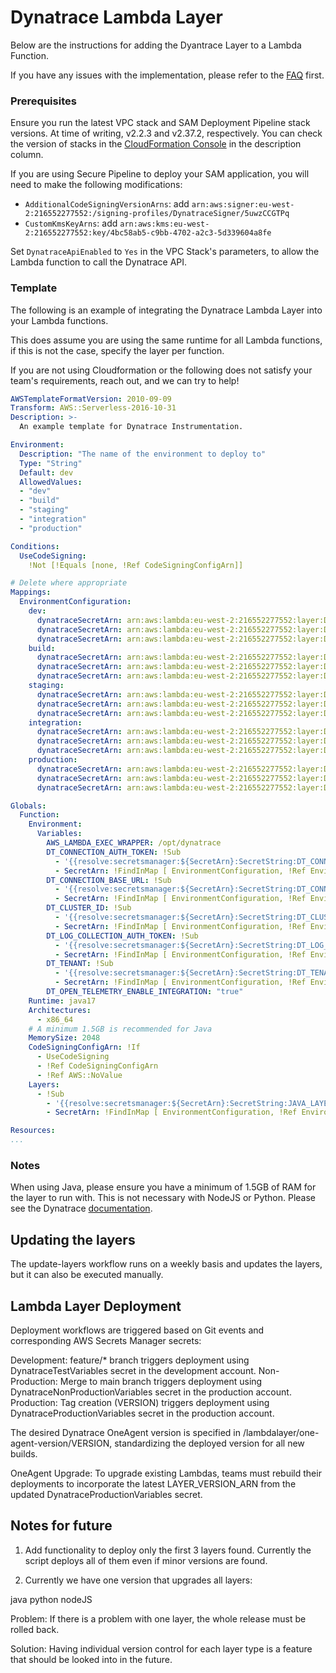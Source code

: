 # Dynatrace Lambda Layer

Below are the instructions for adding the Dyantrace Layer to a Lambda Function.

If you have any issues with the implementation, please refer to the [FAQ](../FAQ.md) first.

### Prerequisites

Ensure you run the latest VPC stack and SAM Deployment Pipeline stack versions. At time of writing, v2.2.3 and v2.37.2, respectively. You can check the version of stacks in the [CloudFormation Console](https://eu-west-2.console.aws.amazon.com/cloudformation/home?region=eu-west-2#/stacks) in the description column.

If you are using Secure Pipeline to deploy your SAM application, you will need to make the following modifications:

- `AdditionalCodeSigningVersionArns`: add `arn:aws:signer:eu-west-2:216552277552:/signing-profiles/DynatraceSigner/5uwzCCGTPq`
- `CustomKmsKeyArns`: add `arn:aws:kms:eu-west-2:216552277552:key/4bc58ab5-c9bb-4702-a2c3-5d339604a8fe`

Set `DynatraceApiEnabled` to `Yes` in the VPC Stack's parameters, to allow the Lambda function to call the Dynatrace API.

### Template

The following is an example of integrating the Dynatrace Lambda Layer into your Lambda functions.

This does assume you are using the same runtime for all Lambda functions, if this is not the case, specify the layer per function.

If you are not using Cloudformation or the following does not satisfy your team's requirements, reach out, and we can try to help!

```yaml
AWSTemplateFormatVersion: 2010-09-09
Transform: AWS::Serverless-2016-10-31
Description: >-
  An example template for Dynatrace Instrumentation.

Environment:
  Description: "The name of the environment to deploy to"
  Type: "String"
  Default: dev
  AllowedValues:
  - "dev"
  - "build"
  - "staging"
  - "integration"
  - "production"

Conditions:
  UseCodeSigning:
    !Not [!Equals [none, !Ref CodeSigningConfigArn]]

# Delete where appropriate
Mappings:
  EnvironmentConfiguration:
    dev:
      dynatraceSecretArn: arn:aws:lambda:eu-west-2:216552277552:layer:Dynatrace_OneAgent_1_311_2_20250307-045250_with_collector_nodejs:1
      dynatraceSecretArn: arn:aws:lambda:eu-west-2:216552277552:layer:Dynatrace_OneAgent_1_311_51_20250331-143707_with_collector_java:1
      dynatraceSecretArn: arn:aws:lambda:eu-west-2:216552277552:layer:Dynatrace_OneAgent_1_311_2_20250307-043439_with_collector_python:1
    build:
      dynatraceSecretArn: arn:aws:lambda:eu-west-2:216552277552:layer:Dynatrace_OneAgent_1_311_2_20250307-045250_with_collector_nodejs:1
      dynatraceSecretArn: arn:aws:lambda:eu-west-2:216552277552:layer:Dynatrace_OneAgent_1_311_51_20250331-143707_with_collector_java:1
      dynatraceSecretArn: arn:aws:lambda:eu-west-2:216552277552:layer:Dynatrace_OneAgent_1_311_2_20250307-043439_with_collector_python:1
    staging:
      dynatraceSecretArn: arn:aws:lambda:eu-west-2:216552277552:layer:Dynatrace_OneAgent_1_311_2_20250307-045250_with_collector_nodejs:1
      dynatraceSecretArn: arn:aws:lambda:eu-west-2:216552277552:layer:Dynatrace_OneAgent_1_311_51_20250331-143707_with_collector_java:1
      dynatraceSecretArn: arn:aws:lambda:eu-west-2:216552277552:layer:Dynatrace_OneAgent_1_311_2_20250307-043439_with_collector_python:1
    integration:
      dynatraceSecretArn: arn:aws:lambda:eu-west-2:216552277552:layer:Dynatrace_OneAgent_1_311_2_20250307-045250_with_collector_nodejs:1
      dynatraceSecretArn: arn:aws:lambda:eu-west-2:216552277552:layer:Dynatrace_OneAgent_1_311_51_20250331-143707_with_collector_java:1
      dynatraceSecretArn: arn:aws:lambda:eu-west-2:216552277552:layer:Dynatrace_OneAgent_1_311_2_20250307-043439_with_collector_python:1
    production:
      dynatraceSecretArn: arn:aws:lambda:eu-west-2:216552277552:layer:Dynatrace_OneAgent_1_311_2_20250307-045250_with_collector_nodejs:1
      dynatraceSecretArn: arn:aws:lambda:eu-west-2:216552277552:layer:Dynatrace_OneAgent_1_311_51_20250331-143707_with_collector_java:1
      dynatraceSecretArn: arn:aws:lambda:eu-west-2:216552277552:layer:Dynatrace_OneAgent_1_311_2_20250307-043439_with_collector_python:1

Globals:
  Function:
    Environment:
      Variables:
        AWS_LAMBDA_EXEC_WRAPPER: /opt/dynatrace
        DT_CONNECTION_AUTH_TOKEN: !Sub
          - '{{resolve:secretsmanager:${SecretArn}:SecretString:DT_CONNECTION_AUTH_TOKEN}}'
          - SecretArn: !FindInMap [ EnvironmentConfiguration, !Ref Environment, dynatraceSecretArn ]
        DT_CONNECTION_BASE_URL: !Sub
          - '{{resolve:secretsmanager:${SecretArn}:SecretString:DT_CONNECTION_BASE_URL}}'
          - SecretArn: !FindInMap [ EnvironmentConfiguration, !Ref Environment, dynatraceSecretArn ]
        DT_CLUSTER_ID: !Sub
          - '{{resolve:secretsmanager:${SecretArn}:SecretString:DT_CLUSTER_ID}}'
          - SecretArn: !FindInMap [ EnvironmentConfiguration, !Ref Environment, dynatraceSecretArn ]
        DT_LOG_COLLECTION_AUTH_TOKEN: !Sub
          - '{{resolve:secretsmanager:${SecretArn}:SecretString:DT_LOG_COLLECTION_AUTH_TOKEN}}'
          - SecretArn: !FindInMap [ EnvironmentConfiguration, !Ref Environment, dynatraceSecretArn ]
        DT_TENANT: !Sub
          - '{{resolve:secretsmanager:${SecretArn}:SecretString:DT_TENANT}}'
          - SecretArn: !FindInMap [ EnvironmentConfiguration, !Ref Environment, dynatraceSecretArn ]
        DT_OPEN_TELEMETRY_ENABLE_INTEGRATION: "true"
    Runtime: java17
    Architectures:
      - x86_64
    # A minimum 1.5GB is recommended for Java
    MemorySize: 2048
    CodeSigningConfigArn: !If
      - UseCodeSigning
      - !Ref CodeSigningConfigArn
      - !Ref AWS::NoValue
    Layers: 
      - !Sub
        - '{{resolve:secretsmanager:${SecretArn}:SecretString:JAVA_LAYER}}' # or NODEJS_LAYER or PYTHON_LAYER
        - SecretArn: !FindInMap [ EnvironmentConfiguration, !Ref Environment, dynatraceSecretArn ]

Resources:
...
```

### Notes

When using Java, please ensure you have a minimum of 1.5GB of RAM for the layer to run with. This is not necessary with NodeJS or Python. Please see the Dynatrace [documentation](https://www.dynatrace.com/support/help/shortlink/aws-lambda-extension#lambda-java-rt-mem-limit).

## Updating the layers

The update-layers workflow runs on a weekly basis and updates the layers, but it can also be executed manually.

## Lambda Layer Deployment

Deployment workflows are triggered based on Git events and corresponding AWS Secrets Manager secrets:

Development: feature/* branch triggers deployment using DynatraceTestVariables secret in the development account.
Non-Production: Merge to main branch triggers deployment using DynatraceNonProductionVariables secret in the production account.
Production: Tag creation (VERSION) triggers deployment using DynatraceProductionVariables secret in the production account.

The desired Dynatrace OneAgent version is specified in /lambdalayer/one-agent-version/VERSION, standardizing the deployed version for all new builds.

OneAgent Upgrade: To upgrade existing Lambdas, teams must rebuild their deployments to incorporate the latest LAYER_VERSION_ARN from the updated DynatraceProductionVariables secret.

## Notes for future

1) Add functionality to deploy only the first 3 layers found. Currently the script deploys all of them even if minor versions are found. 

2) Currently we have one version that upgrades all layers:

java
python
nodeJS

Problem: If there is a problem with one layer, the whole release must be rolled back. 

Solution: Having individual version control for each layer type is a feature that should be looked into in the future. 
